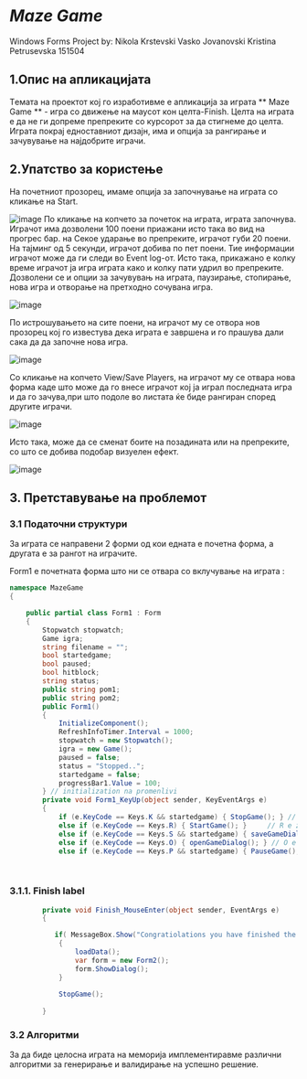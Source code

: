 # ***Maze Game***
Windows Forms Project by:
Nikola Krstevski
Vasko Jovanovski
Kristina Petrusevska 151504

## 1.Опис на апликацијата 
Tемата на проектот кој го изработивме е апликација за играта ** Maze Game ** - игра со движење на маусот кон целта-Finish. Целта на играта е да не ги допреме препреките со курсорот за да стигнеме до целта.
Играта покрај едноставниот дизајн, има и опција за рангирање и зачувување на најдобрите играчи. 
## 2.Упатство за користење
На почетниот прозорец, имаме опција за започнување на играта со кликање на Start.


![image](https://user-images.githubusercontent.com/28963796/41665719-ef7d8d30-74a8-11e8-83f5-8185b90fac10.png)
По кликање на копчето за почеток на играта, играта започнува. Играчот има дозволени 100 поени приажани исто така во вид на прогрес бар. на Секое ударање во препреките, играчот губи 20 поени. На тајминг од 5 секунди, играчот добива по пет поени. Тие информации играчот може да ги следи во Event log-от.
Исто така, прикажано е колку време играчот ја игра играта како и колку пати удрил во препреките.
Дозволени се и опции за зачувувањ на играта, паузирање, стопирање, нова игра и отворање на претходно сочувана игра.




![image](https://user-images.githubusercontent.com/28963796/41665796-2a052b16-74a9-11e8-9561-307fb950d3a9.png)


По истрошувањето на сите поени, на играчот му се отвора нов прозорец кој го известува дека играта е завршена и го прашува дали сака да да започне нова игра.


![image](https://user-images.githubusercontent.com/28963796/41665769-147a2a9e-74a9-11e8-8de3-f8ef3320b404.png)

Со кликање на копчето View/Save Players, на играчот му се отвара нова форма каде што може да го внесе играчот кој ја играл последната игра и да го зачува,при што подоле во листата ќе биде рангиран според другите играчи.

![image](https://user-images.githubusercontent.com/28963796/41665754-047ec4b0-74a9-11e8-97a7-edd1ab48c864.png)

Исто така, може да се сменат боите на позадината или на препреките, со што се добива подобар визуелен ефект.


![image](https://user-images.githubusercontent.com/28963796/41665778-1e7ba3c4-74a9-11e8-88c9-7724402c9cf7.png)


## 3. Претставување на проблемот
 
### 3.1 Податочни структури
За играта се направени 2 форми од кои едната е почетна форма, а другата е за рангот на играчите.
 
Form1 e почетната форма што ни се отвара со вклучување на играта :
```c#
namespace MazeGame
{

    public partial class Form1 : Form
    {
        Stopwatch stopwatch;
        Game igra;
        string filename = "";
        bool startedgame;
        bool paused;
        bool hitblock;
        string status;
        public string pom1;
        public string pom2;
        public Form1()
        {
            InitializeComponent();
            RefreshInfoTimer.Interval = 1000;
            stopwatch = new Stopwatch();
            igra = new Game();
            paused = false;
            status = "Stopped..";
            startedgame = false;
            progressBar1.Value = 100;
        } // initialization na promenlivi
        private void Form1_KeyUp(object sender, KeyEventArgs e)
        {
            if (e.KeyCode == Keys.K && startedgame) { StopGame(); } // P e za STOP
            else if (e.KeyCode == Keys.R) { StartGame(); }     // R e za Restart
            else if (e.KeyCode == Keys.S && startedgame) { saveGameDialog(); } // S e za SAVE
            else if (e.KeyCode == Keys.O) { openGameDialog(); } // O e za open
            else if (e.KeyCode == Keys.P && startedgame) { PauseGame(); } // K e za PauseGame

 
```
### 3.1.1. Finish label

```c#
        private void Finish_MouseEnter(object sender, EventArgs e)
        {

           if( MessageBox.Show("Congratiolations you have finished the game in " + igra.getTimespan(stopwatch).ToString("mm\\:ss") + " and you have hit the blocks only " + igra.hits.ToString() + " times. Do you want to save your score?","Save ?",MessageBoxButtons.YesNo) == System.Windows.Forms.DialogResult.Yes)
            {
                loadData();
                var form = new Form2();
                form.ShowDialog();
            }
            
            StopGame();
            
        } 

```

### 3.2 Алгоритми
 
За да биде целосна играта на меморија имплементиравме различни алгоритми за генерирање и валидирање на успешно решение.

